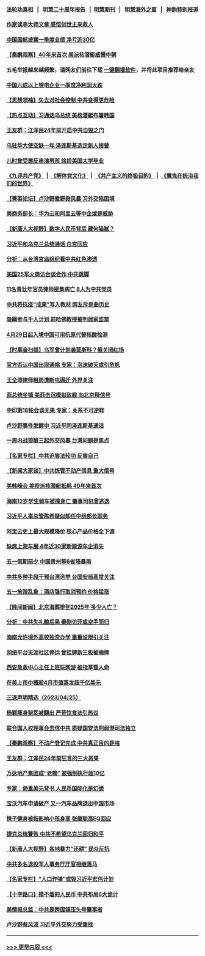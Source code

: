 #### [法轮功真相](https://github.com/gfw-breaker/truth/blob/master/README.md?t=0) &nbsp;&nbsp;|&nbsp;&nbsp; [明慧二十周年报告](https://github.com/gfw-breaker/mh-reports/blob/master/README.md?t=0) &nbsp;&nbsp;|&nbsp;&nbsp;[明慧期刊](https://github.com/gfw-breaker/mh-qikan) &nbsp;&nbsp;|&nbsp;&nbsp; [明慧海外之窗](https://github.com/gfw-breaker/mh-news/blob/master/README.md?t=0) &nbsp;&nbsp;|&nbsp;&nbsp; [神韵特别报道](https://github.com/gfw-breaker/mh-news/blob/master/shenyun.md?t=0)
#### [作家读李大师文章 感悟创世主来救人](../pages/nsc413/n13982375.md?t=04271243) 
#### [中国国航披露一季度业绩 净亏近30亿](../pages/nsc413/n13982413.md?t=04271243) 
#### [【秦鹏观察】40年来首次 美派核潜艇威慑中朝](../pages/nsc413/n13982360.md?t=04271243) 
#### 五毛举报越来越频繁，请网友们前往下载 [一键翻墙软件](https://github.com/gfw-breaker/ssr-accounts)，并将此项目推荐给亲友
#### [中国六成以上锂电企业一季度净利润大跌](../pages/nsc413/n13982386.md?t=04271243) 
#### [【思想领袖】失去对社会控制 中共变得更危险](../pages/nsc413/n13962786.md?t=04271243) 
#### [【热点互动】习通话乌总统 美核潜艇布署韩国](../pages/nsc413/n13982401.md?t=04271243) 
#### [王友群：江泽民24年前开启中共自毁之门](../pages/nsc413/n13982395.md?t=04271243) 
#### [乌驻华大使空缺一年 泽连斯基选定新人接替](../pages/nsc413/n13982338.md?t=04271243) 
#### [儿时曾受邀反串演男孩 徐娇美国大学毕业](../pages/nsc413/n13982312.md?t=04271243) 
#### [《九评共产党》](https://github.com/begood0513/9ping.md/blob/master/README.md) &nbsp;|&nbsp; [《解体党文化》](../../../../jtdwh.md/blob/master/README.md)  &nbsp;|&nbsp; [《共产主义的终极目的》](../../../../gczydzjmd.md/blob/master/README.md) &nbsp;|&nbsp; [《魔鬼在统治我们的世界》](../../../../mgztzwmdsj.md/blob/master/README.md) 
#### [【菁英论坛】卢沙野撒野掀风暴 习外交陷困境](../pages/nsc413/n13982357.md?t=04271243) 
#### [美商务部长：华为云和阿里云等中企或是威胁](../pages/nsc413/n13982359.md?t=04271243) 
#### [【新唐人大视野】数字人民币背后 藏何猫腻？](../pages/nsc413/n13982287.md?t=04271243) 
#### [习近平和乌克兰总统通话 白宫回应](../pages/nsc413/n13982305.md?t=04271243) 
#### [分析：从台湾宫庙组织看中共红色渗透](../pages/nsc413/n13982022.md?t=04271243) 
#### [美国25军火商访台谈合作 中共跳脚](../pages/nsc413/n13982272.md?t=04271243) 
#### [11名青壮年官员律师密集病亡 8人为中共党员](../pages/nsc413/n13982289.md?t=04271243) 
#### [中共将抗疫“成果”写入教材 网友斥歪曲历史](../pages/nsc413/n13982212.md?t=04271243) 
#### [隐瞒参与千人计划 前哈佛教授被判居家监禁](../pages/nsc413/n13982293.md?t=04271243) 
#### [4月29日起入境中国可用抗原代替核酸检测](../pages/nsc413/n13982286.md?t=04271243) 
#### [【时事金扫描】乌军曾计划袭莫斯科？俄关闭红场](../pages/nsc413/n13982201.md?t=04271243) 
#### [官方否认中国出现通缩 专家：泡沫破灭或引危机](../pages/nsc413/n13982271.md?t=04271243) 
#### [王全璋律师租房遭断电逼迁 外界关注](../pages/nsc413/n13982096.md?t=04271243) 
#### [菲总统坐镇 美菲击沉模拟敌舰 向北京释信号](../pages/nsc413/n13982257.md?t=04271243) 
#### [中印第18轮会谈无果 专家：关系不可逆转](../pages/nsc413/n13981628.md?t=04271243) 
#### [卢沙野事件发酵中 习近平同泽连斯基通话](../pages/nsc413/n13982148.md?t=04271243) 
#### [一周内战狼酿三起外交风暴 台湾问题是焦点](../pages/nsc413/n13981945.md?t=04271243) 
#### [【名家专栏】中共迫害法轮功 反害自己](../pages/nsc413/n13982153.md?t=04271243) 
#### [【新闻大家谈】中共统管不动产信息 重大信号](../pages/nsc413/n13982171.md?t=04271243) 
#### [美韩峰会 美将派核潜艇抵韩 40年来首次](../pages/nsc413/n13982194.md?t=04271243) 
#### [海南12岁学生骑车被撞身亡 肇事司机曾逃逸](../pages/nsc413/n13981973.md?t=04271243) 
#### [习近平人事总管陈希疑似卸任中组部长职务](../pages/nsc413/n13982095.md?t=04271243) 
#### [阿里云史上最大规模降价 核心产品价格全下调](../pages/nsc413/n13982054.md?t=04271243) 
#### [缺席上海车展 4年近30家新能源车企消失](../pages/nsc413/n13981952.md?t=04271243) 
#### [五一假期前夕 中国贵州等6省降暴雨](../pages/nsc413/n13982085.md?t=04271243) 
#### [中共多种手段干预台湾选举 台国安局高度关注](../pages/nsc413/n13981815.md?t=04271243) 
#### [五一旅游乱象：酒店强行取消预约 价格猛涨](../pages/nsc413/n13981796.md?t=04271243) 
#### [【晚间新闻】北京海葬排到2025年 多少人亡？](../pages/nsc413/n13981964.md?t=04271243) 
#### [分析：中共失礼酿后果 秦刚访菲或空手而归](../pages/nsc413/n13981494.md?t=04271243) 
#### [海南允许境外高校独资办学 重重设限引关注](../pages/nsc413/n13981829.md?t=04271243) 
#### [网络平台天涯社区停运 曾挂牌新三板被摘牌](../pages/nsc413/n13981774.md?t=04271243) 
#### [西安急救中心主任上班玩网游 被指草菅人命](../pages/nsc413/n13981784.md?t=04271243) 
#### [在美上市中概股4月市值蒸发超千亿美元](../pages/nsc413/n13981756.md?t=04271243) 
#### [三退声明精选（2023/04/25）](../pages/nsc413/n13981786.md?t=04271243) 
#### [杨颖瘦身秘笈被翻出 严苛饮食法引热议](../pages/nsc413/n13981635.md?t=04271243) 
#### [联合国人权理事会去信中共 质疑国安法削弱港司法独立](../pages/nsc413/n13981748.md?t=04271243) 
#### [【秦鹏观察】不动产登记完成 中共真正目的是啥](../pages/nsc413/n13981623.md?t=04271243) 
#### [王友群：江泽民24年前狂言的三大恶果](../pages/nsc413/n13981556.md?t=04271243) 
#### [万达地产集团成“老赖” 被强制执行超10亿](../pages/nsc413/n13981661.md?t=04271243) 
#### [专家：倚重美元背书 人民币国际化是幻想](../pages/nsc413/n13981559.md?t=04271243) 
#### [宝沃汽车申请破产 又一汽车品牌退出中国市场](../pages/nsc413/n13981620.md?t=04271243) 
#### [携子健身被指影响小孩身高 张继聪高EQ回应](../pages/nsc413/n13981538.md?t=04271243) 
#### [捷克总统警告 中共不希望乌克兰回归和平](../pages/nsc413/n13981615.md?t=04271243) 
#### [【新唐人大视野】各地暴力“还耕” 民众反抗](../pages/nsc413/n13981426.md?t=04271243) 
#### [中共多名退役军人事务厅厅官相继落马](../pages/nsc413/n13981567.md?t=04271243) 
#### [【名家专栏】“人口炸弹”或毁习近平宏伟计划](../pages/nsc413/n13979311.md?t=04271243) 
#### [【十字路口】摸不着的人民币 中共布局6大诡计](../pages/nsc413/n13981444.md?t=04271243) 
#### [美情报总监：中共是跨国镇压头号肇事者](../pages/nsc413/n13981457.md?t=04271243) 
#### [卢沙野惹风波 习近平外交努力受重挫](../pages/nsc413/n13981544.md?t=04271243) 

----
#### [ >>> 更早内容 <<< ](../indexes/nsc413-earlier.md)
